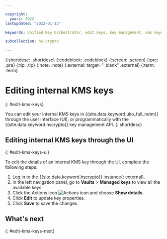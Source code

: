 ```yaml
---

copyright:
  years: 2022
lastupdated: "2022-01-13"

keywords: Unified Key Orchestrator, edit keys, key management, kms keys

subcollection: hs-crypto

---
```


{:shortdesc: .shortdesc}
{:codeblock: .codeblock}
{:screen: .screen}
{:pre: .pre}
{:tip: .tip}
{:note: .note}
{:external: target="_blank" .external}
{:term: .term}


# Editing internal KMS keys
{: #edit-kms-keys}

You can edit your internal KMS keys in {{site.data.keyword.uko_full_notm}} through the user interface (UI), or programmatically with the {{site.data.keyword.hscrypto}} key management API.
{: shortdesc}


## Editing internal KMS keys through the UI
{: #edit-kms-keys-ui}

To edit the details of an internal KMS key through the UI, complete the following steps:

1. [Log in to the {{site.data.keyword.hscrypto}} instance](https://cloud.ibm.com/login){: external}.
2. In the left navigation panel, go to **Vaults** &gt; **Managed keys** to view all the available keys.
3. Click the Actions icon ![Actions icon](../icons/action-menu-icon.svg "Actions") and choose **Show details.**
4. Click **Edit** to update key properties.
5. Click **Save** to save the changes.



## What's next
{: #edit-kms-keys-next}


  


